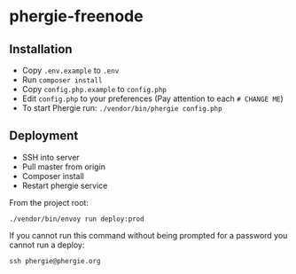 # phergie-freenode

## Installation

* Copy `.env.example` to `.env`
* Run `composer install`
* Copy `config.php.example` to `config.php`
* Edit `config.php` to your preferences (Pay attention to each `# CHANGE ME`)
* To start Phergie run: `./vendor/bin/phergie config.php`

## Deployment

* SSH into server
* Pull master from origin
* Composer install
* Restart phergie service

From the project root:

`./vendor/bin/envoy run deploy:prod`

If you cannot run this command without being prompted for a password you cannot run a deploy:

`ssh phergie@phergie.org`